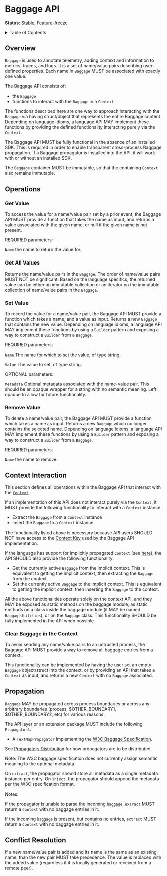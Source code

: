# Baggage API

**Status**: [Stable, Feature-freeze](../document-status.md)

<details>
<summary>
Table of Contents
</summary>

- [Overview](#overview)
- [Operations](#operations)
  - [Get Value](#get-value)
  - [Get All Values](#get-all-values)
  - [Set Value](#set-value)
  - [Remove Value](#remove-value)
- [Context Interaction](#context-interaction)
  - [Clear Baggage in the Context](#clear-baggage-in-the-context)
- [Propagation](#propagation)
- [Conflict Resolution](#conflict-resolution)

</details>

## Overview

`Baggage` is used to annotate telemetry, adding context and information to
metrics, traces, and logs. It is a set of name/value pairs describing
user-defined properties. Each name in `Baggage` MUST be associated with
exactly one value.

The Baggage API consists of:

- the `Baggage`
- functions to interact with the `Baggage` in a `Context`

The functions described here are one way to approach interacting with the
`Baggage` via having struct/object that represents the entire Baggage content.
Depending on language idioms, a language API MAY implement these functions by
providing the defined functionality interacting purely via the `Context`.

The Baggage API MUST be fully functional in the absence of an installed SDK.
This is required in order to enable transparent cross-process Baggage
propagation. If a Baggage propagator is installed into the API, it will work
with or without an installed SDK.

The `Baggage` container MUST be immutable, so that the containing `Context`
also remains immutable.

## Operations

### Get Value

To access the value for a name/value pair set by a prior event, the Baggage API
MUST provide a function that takes the name as input, and returns a value
associated with the given name, or null if the given name is not present.

REQUIRED parameters:

`Name` the name to return the value for.

### Get All Values

Returns the name/value pairs in the `Baggage`. The order of name/value pairs
MUST NOT be significant. Based on the language specifics, the returned
value can be either an immutable collection or an iterator on the immutable
collection of name/value pairs in the `Baggage`.

### Set Value

To record the value for a name/value pair, the Baggage API MUST provide a
function which takes a name, and a value as input. Returns a new `Baggage`
that contains the new value. Depending on language idioms, a language API MAY
implement these functions by using a `Builder` pattern and exposing a way to
construct a `Builder` from a `Baggage`.

REQUIRED parameters:

`Name` The name for which to set the value, of type string.

`Value` The value to set, of type string.

OPTIONAL parameters:

`Metadata` Optional metadata associated with the name-value pair. This should be
an opaque wrapper for a string with no semantic meaning. Left opaque to allow
for future functionality.

### Remove Value

To delete a name/value pair, the Baggage API MUST provide a function which
takes a name as input. Returns a new `Baggage` which no longer contains the
selected name. Depending on language idioms, a language API MAY
implement these functions by using a `Builder` pattern and exposing a way to
construct a `Builder` from a `Baggage`.

REQUIRED parameters:

`Name` the name to remove.

## Context Interaction

This section defines all operations within the Baggage API that interact with
the [`Context`](../context/context.md).

If an implementation of this API does not interact purely via the `Context`, it
MUST provide the following functionality to interact with a `Context` instance:

- Extract the `Baggage` from a `Context` instance
- Insert the `Baggage` to a `Context` instance

The functionality listed above is necessary because API users SHOULD NOT have
access to the [Context Key](../context/context.md#create-a-key) used by the
Baggage API implementation.

If the language has support for implicitly propagated `Context` (see
[here](../context/context.md#optional-global-operations)), the API SHOULD also
provide the following functionality:

- Get the currently active `Baggage` from the implicit context. This is
equivalent to getting the implicit context, then extracting the `Baggage` from
the context.
- Set the currently active `Baggage` to the implicit context. This is equivalent
to getting the implicit context, then inserting the `Baggage` to the context.

All the above functionalities operate solely on the context API, and they MAY be
exposed as static methods on the baggage module, as static methods on a class
inside the baggage module (it MAY be named `BaggageUtilities`), or on the
`Baggage` class. This functionality SHOULD be fully implemented in the API when
possible.

### Clear Baggage in the Context

To avoid sending any name/value pairs to an untrusted process, the Baggage API
MUST provide a way to remove all baggage entries from a context.

This functionality can be implemented by having the user set an empty `Baggage`
object/struct into the context, or by providing an API that takes a `Context` as
input, and returns a new `Context` with no `Baggage` associated.

## Propagation

`Baggage` MAY be propagated across process boundaries or across any arbitrary
boundaries (process, $OTHER_BOUNDARY1, $OTHER_BOUNDARY2, etc) for various
reasons.

The API layer or an extension package MUST include the following `Propagator`s:

* A `TextMapPropagator` implementing the [W3C Baggage Specification](https://w3c.github.io/baggage).

See [Propagators Distribution](../context/api-propagators.md#propagators-distribution)
for how propagators are to be distributed.

Note: The W3C baggage specification does not currently assign semantic meaning
to the optional metadata.

On `extract`, the propagator should store all metadata as a single metadata instance per entry.
On `inject`, the propagator should append the metadata per the W3C specification format.

Notes:

If the propagator is unable to parse the incoming `baggage`, `extract` MUST return
a `Context` with no baggage entries in it.

If the incoming `baggage` is present, but contains no entries, `extract` MUST
return a `Context` with no baggage entries in it.

## Conflict Resolution

If a new name/value pair is added and its name is the same as an existing name,
than the new pair MUST take precedence. The value is replaced with the added
value (regardless if it is locally generated or received from a remote peer).
